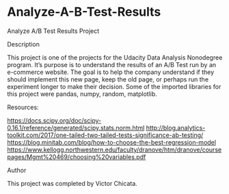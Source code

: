 # Analyze-A-B-Test-Results

Analyze A/B Test Results Project

Description 

This project is one of the projects for the Udacity Data Analysis Nonodegree program. It’s purpose is to understand the results of an A/B Test run by an e-commerce website. The goal is to  help the company understand if they should implement this new page, keep the old page, or perhaps run the experiment longer to make their decision.
Some of the imported libraries for this project were pandas, numpy, random, matplotlib.

Resources:

https://docs.scipy.org/doc/scipy-0.16.1/reference/generated/scipy.stats.norm.html
http://blog.analytics-toolkit.com/2017/one-tailed-two-tailed-tests-significance-ab-testing/
https://blog.minitab.com/blog/how-to-choose-the-best-regression-model
https://www.kellogg.northwestern.edu/faculty/dranove/htm/dranove/coursepages/Mgmt%20469/choosing%20variables.pdf

Author

This project was completed by Victor Chicata.
